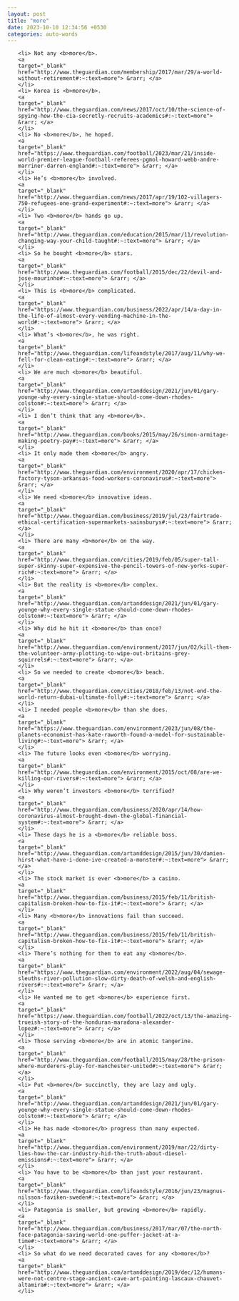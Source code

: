 ```yaml
---
layout: post
title: "more"
date: 2023-10-10 12:34:56 +0530
categories: auto-words
---
```

<ol>

    <li> Not any <b>more</b>.
    <a 
    target="_blank" 
    href="http://www.theguardian.com/membership/2017/mar/29/a-world-without-retirement#:~:text=more"> &rarr; </a>
    </li>
    <li> Korea is <b>more</b>.
    <a 
    target="_blank" 
    href="http://www.theguardian.com/news/2017/oct/10/the-science-of-spying-how-the-cia-secretly-recruits-academics#:~:text=more"> &rarr; </a>
    </li>
    <li> No <b>more</b>, he hoped.
    <a 
    target="_blank" 
    href="https://www.theguardian.com/football/2023/mar/21/inside-world-premier-league-football-referees-pgmol-howard-webb-andre-marriner-darren-england#:~:text=more"> &rarr; </a>
    </li>
    <li> He’s <b>more</b> involved.
    <a 
    target="_blank" 
    href="http://www.theguardian.com/news/2017/apr/19/102-villagers-750-refugees-one-grand-experiment#:~:text=more"> &rarr; </a>
    </li>
    <li> Two <b>more</b> hands go up.
    <a 
    target="_blank" 
    href="http://www.theguardian.com/education/2015/mar/11/revolution-changing-way-your-child-taught#:~:text=more"> &rarr; </a>
    </li>
    <li> So he bought <b>more</b> stars.
    <a 
    target="_blank" 
    href="http://www.theguardian.com/football/2015/dec/22/devil-and-jose-mourinho#:~:text=more"> &rarr; </a>
    </li>
    <li> This is <b>more</b> complicated.
    <a 
    target="_blank" 
    href="https://www.theguardian.com/business/2022/apr/14/a-day-in-the-life-of-almost-every-vending-machine-in-the-world#:~:text=more"> &rarr; </a>
    </li>
    <li> What’s <b>more</b>, he was right.
    <a 
    target="_blank" 
    href="http://www.theguardian.com/lifeandstyle/2017/aug/11/why-we-fell-for-clean-eating#:~:text=more"> &rarr; </a>
    </li>
    <li> We are much <b>more</b> beautiful.
    <a 
    target="_blank" 
    href="http://www.theguardian.com/artanddesign/2021/jun/01/gary-younge-why-every-single-statue-should-come-down-rhodes-colston#:~:text=more"> &rarr; </a>
    </li>
    <li> I don’t think that any <b>more</b>.
    <a 
    target="_blank" 
    href="http://www.theguardian.com/books/2015/may/26/simon-armitage-making-poetry-pay#:~:text=more"> &rarr; </a>
    </li>
    <li> It only made them <b>more</b> angry.
    <a 
    target="_blank" 
    href="http://www.theguardian.com/environment/2020/apr/17/chicken-factory-tyson-arkansas-food-workers-coronavirus#:~:text=more"> &rarr; </a>
    </li>
    <li> We need <b>more</b> innovative ideas.
    <a 
    target="_blank" 
    href="http://www.theguardian.com/business/2019/jul/23/fairtrade-ethical-certification-supermarkets-sainsburys#:~:text=more"> &rarr; </a>
    </li>
    <li> There are many <b>more</b> on the way.
    <a 
    target="_blank" 
    href="http://www.theguardian.com/cities/2019/feb/05/super-tall-super-skinny-super-expensive-the-pencil-towers-of-new-yorks-super-rich#:~:text=more"> &rarr; </a>
    </li>
    <li> But the reality is <b>more</b> complex.
    <a 
    target="_blank" 
    href="http://www.theguardian.com/artanddesign/2021/jun/01/gary-younge-why-every-single-statue-should-come-down-rhodes-colston#:~:text=more"> &rarr; </a>
    </li>
    <li> Why did he hit it <b>more</b> than once?
    <a 
    target="_blank" 
    href="http://www.theguardian.com/environment/2017/jun/02/kill-them-the-volunteer-army-plotting-to-wipe-out-britains-grey-squirrels#:~:text=more"> &rarr; </a>
    </li>
    <li> So we needed to create <b>more</b> beach.
    <a 
    target="_blank" 
    href="http://www.theguardian.com/cities/2018/feb/13/not-end-the-world-return-dubai-ultimate-folly#:~:text=more"> &rarr; </a>
    </li>
    <li> I needed people <b>more</b> than she does.
    <a 
    target="_blank" 
    href="https://www.theguardian.com/environment/2023/jun/08/the-planets-economist-has-kate-raworth-found-a-model-for-sustainable-living#:~:text=more"> &rarr; </a>
    </li>
    <li> The future looks even <b>more</b> worrying.
    <a 
    target="_blank" 
    href="http://www.theguardian.com/environment/2015/oct/08/are-we-killing-our-rivers#:~:text=more"> &rarr; </a>
    </li>
    <li> Why weren’t investors <b>more</b> terrified?
    <a 
    target="_blank" 
    href="http://www.theguardian.com/business/2020/apr/14/how-coronavirus-almost-brought-down-the-global-financial-system#:~:text=more"> &rarr; </a>
    </li>
    <li> These days he is a <b>more</b> reliable boss.
    <a 
    target="_blank" 
    href="http://www.theguardian.com/artanddesign/2015/jun/30/damien-hirst-what-have-i-done-ive-created-a-monster#:~:text=more"> &rarr; </a>
    </li>
    <li> The stock market is ever <b>more</b> a casino.
    <a 
    target="_blank" 
    href="http://www.theguardian.com/business/2015/feb/11/british-capitalism-broken-how-to-fix-it#:~:text=more"> &rarr; </a>
    </li>
    <li> Many <b>more</b> innovations fail than succeed.
    <a 
    target="_blank" 
    href="http://www.theguardian.com/business/2015/feb/11/british-capitalism-broken-how-to-fix-it#:~:text=more"> &rarr; </a>
    </li>
    <li> There’s nothing for them to eat any <b>more</b>.
    <a 
    target="_blank" 
    href="https://www.theguardian.com/environment/2022/aug/04/sewage-sleuths-river-pollution-slow-dirty-death-of-welsh-and-english-rivers#:~:text=more"> &rarr; </a>
    </li>
    <li> He wanted me to get <b>more</b> experience first.
    <a 
    target="_blank" 
    href="https://www.theguardian.com/football/2022/oct/13/the-amazing-trueish-story-of-the-honduran-maradona-alexander-lopez#:~:text=more"> &rarr; </a>
    </li>
    <li> Those serving <b>more</b> are in atomic tangerine.
    <a 
    target="_blank" 
    href="http://www.theguardian.com/football/2015/may/28/the-prison-where-murderers-play-for-manchester-united#:~:text=more"> &rarr; </a>
    </li>
    <li> Put <b>more</b> succinctly, they are lazy and ugly.
    <a 
    target="_blank" 
    href="http://www.theguardian.com/artanddesign/2021/jun/01/gary-younge-why-every-single-statue-should-come-down-rhodes-colston#:~:text=more"> &rarr; </a>
    </li>
    <li> He has made <b>more</b> progress than many expected.
    <a 
    target="_blank" 
    href="http://www.theguardian.com/environment/2019/mar/22/dirty-lies-how-the-car-industry-hid-the-truth-about-diesel-emissions#:~:text=more"> &rarr; </a>
    </li>
    <li> You have to be <b>more</b> than just your restaurant.
    <a 
    target="_blank" 
    href="http://www.theguardian.com/lifeandstyle/2016/jun/23/magnus-nilsson-faviken-sweden#:~:text=more"> &rarr; </a>
    </li>
    <li> Patagonia is smaller, but growing <b>more</b> rapidly.
    <a 
    target="_blank" 
    href="http://www.theguardian.com/business/2017/mar/07/the-north-face-patagonia-saving-world-one-puffer-jacket-at-a-time#:~:text=more"> &rarr; </a>
    </li>
    <li> So what do we need decorated caves for any <b>more</b>?
    <a 
    target="_blank" 
    href="http://www.theguardian.com/artanddesign/2019/dec/12/humans-were-not-centre-stage-ancient-cave-art-painting-lascaux-chauvet-altamira#:~:text=more"> &rarr; </a>
    </li>